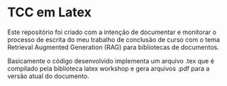 # TCC em Latex

Este repositório foi criado com a intenção de documentar e monitorar o processo de escrita do meu trabalho de conclusão de curso com o tema Retrieval Augmented Generation (RAG) para bibliotecas de documentos.

Basicamente o código desenvolvido implementa um arquivo .tex que é compilado pela biblioteca latex workshop e gera arquivos .pdf para a versão atual do documento.